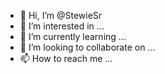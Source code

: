 - 👋 Hi, I’m @StewieSr
- 👀 I’m interested in ...
- 🌱 I’m currently learning ...
- 💞️ I’m looking to collaborate on ...
- 📫 How to reach me ...

<!---
StewieSr/StewieSr is a ✨ special ✨ repository because its `README.md` (this file) appears on your GitHub profile.
You can click the Preview link to take a look at your changes.
--->
